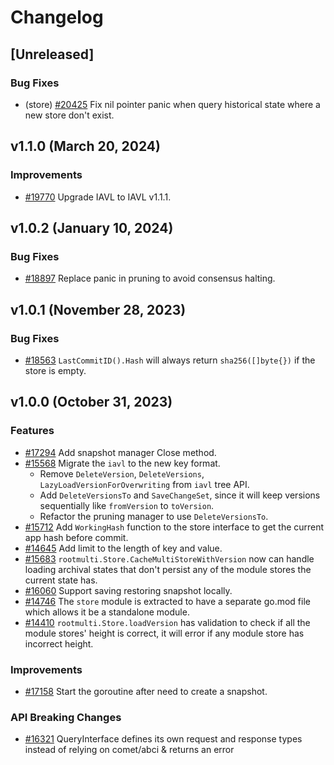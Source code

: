 <!--
Guiding Principles:
Changelogs are for humans, not machines.
There should be an entry for every single version.
The same types of changes should be grouped.
Versions and sections should be linkable.
The latest version comes first.
The release date of each version is displayed.
Mention whether you follow Semantic Versioning.
Usage:
Change log entries are to be added to the Unreleased section under the
appropriate stanza (see below). Each entry should ideally include a tag and
the Github issue reference in the following format:
* (<tag>) [#<issue-number>] Changelog message.
Types of changes (Stanzas):
"Features" for new features.
"Improvements" for changes in existing functionality.
"Deprecated" for soon-to-be removed features.
"Bug Fixes" for any bug fixes.
"API Breaking" for breaking exported APIs used by developers building on SDK.
Ref: https://keepachangelog.com/en/1.0.0/
-->

# Changelog

## [Unreleased]

### Bug Fixes

* (store) [#20425](https://github.com/cosmos/cosmos-sdk/pull/20425) Fix nil pointer panic when query historical state where a new store don't exist.

## v1.1.0 (March 20, 2024)

### Improvements

* [#19770](https://github.com/cosmos/cosmos-sdk/pull/19770) Upgrade IAVL to IAVL v1.1.1.

## v1.0.2 (January 10, 2024)

### Bug Fixes

* [#18897](https://github.com/cosmos/cosmos-sdk/pull/18897) Replace panic in pruning to avoid consensus halting. 

## v1.0.1 (November 28, 2023)

### Bug Fixes

* [#18563](https://github.com/cosmos/cosmos-sdk/pull/18563) `LastCommitID().Hash` will always return `sha256([]byte{})` if the store is empty.

## v1.0.0 (October 31, 2023)

### Features

* [#17294](https://github.com/cosmos/cosmos-sdk/pull/17294) Add snapshot manager Close method.
* [#15568](https://github.com/cosmos/cosmos-sdk/pull/15568) Migrate the `iavl` to the new key format.
    * Remove `DeleteVersion`, `DeleteVersions`, `LazyLoadVersionForOverwriting` from `iavl` tree API.
    * Add `DeleteVersionsTo` and `SaveChangeSet`, since it will keep versions sequentially like `fromVersion` to `toVersion`.
    * Refactor the pruning manager to use `DeleteVersionsTo`.
* [#15712](https://github.com/cosmos/cosmos-sdk/pull/15712) Add `WorkingHash` function to the store interface  to get the current app hash before commit.
* [#14645](https://github.com/cosmos/cosmos-sdk/pull/14645) Add limit to the length of key and value.
* [#15683](https://github.com/cosmos/cosmos-sdk/pull/15683) `rootmulti.Store.CacheMultiStoreWithVersion` now can handle loading archival states that don't persist any of the module stores the current state has.
* [#16060](https://github.com/cosmos/cosmos-sdk/pull/16060) Support saving restoring snapshot locally.
* [#14746](https://github.com/cosmos/cosmos-sdk/pull/14746) The `store` module is extracted to have a separate go.mod file which allows it be a standalone module.
* [#14410](https://github.com/cosmos/cosmos-sdk/pull/14410) `rootmulti.Store.loadVersion` has validation to check if all the module stores' height is correct, it will error if any module store has incorrect height.

### Improvements

* [#17158](https://github.com/cosmos/cosmos-sdk/pull/17158) Start the goroutine after need to create a snapshot.

### API Breaking Changes

* [#16321](https://github.com/cosmos/cosmos-sdk/pull/16321) QueryInterface defines its own request and response types instead of relying on comet/abci & returns an error
